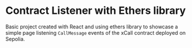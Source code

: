 # Contract Listener with Ethers library

Basic project created with React and using ethers library to showcase a simple page listening `CallMessage` events of the xCall contract deployed on Sepolia.
